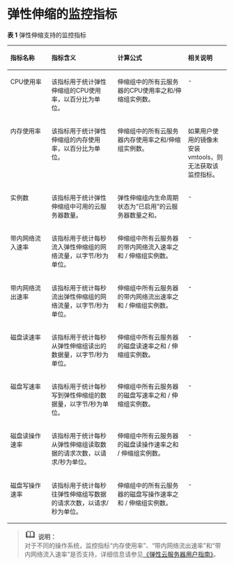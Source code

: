 # 弹性伸缩的监控指标<a name="ZH-CN_TOPIC_0084572205"></a>

**表 1**  弹性伸缩支持的监控指标

<a name="table53640962181810"></a>
<table><thead align="left"><tr id="zh-cn_topic_0042018317_row26323242"><th class="cellrowborder" valign="top" width="18.740000000000002%" id="mcps1.2.5.1.1"><p id="zh-cn_topic_0042018317_p51807830"><a name="zh-cn_topic_0042018317_p51807830"></a><a name="zh-cn_topic_0042018317_p51807830"></a>指标名称</p>
</th>
<th class="cellrowborder" valign="top" width="30.11%" id="mcps1.2.5.1.2"><p id="zh-cn_topic_0042018317_p35684727"><a name="zh-cn_topic_0042018317_p35684727"></a><a name="zh-cn_topic_0042018317_p35684727"></a>指标含义</p>
</th>
<th class="cellrowborder" valign="top" width="32.09%" id="mcps1.2.5.1.3"><p id="zh-cn_topic_0042018317_p51782583"><a name="zh-cn_topic_0042018317_p51782583"></a><a name="zh-cn_topic_0042018317_p51782583"></a>计算公式</p>
</th>
<th class="cellrowborder" valign="top" width="19.06%" id="mcps1.2.5.1.4"><p id="zh-cn_topic_0042018317_p47235721105619"><a name="zh-cn_topic_0042018317_p47235721105619"></a><a name="zh-cn_topic_0042018317_p47235721105619"></a>相关说明</p>
</th>
</tr>
</thead>
<tbody><tr id="zh-cn_topic_0042018317_row33639718"><td class="cellrowborder" valign="top" width="18.740000000000002%" headers="mcps1.2.5.1.1 "><p id="zh-cn_topic_0042018317_p40462633"><a name="zh-cn_topic_0042018317_p40462633"></a><a name="zh-cn_topic_0042018317_p40462633"></a>CPU使用率</p>
</td>
<td class="cellrowborder" valign="top" width="30.11%" headers="mcps1.2.5.1.2 "><p id="zh-cn_topic_0042018317_p56247849"><a name="zh-cn_topic_0042018317_p56247849"></a><a name="zh-cn_topic_0042018317_p56247849"></a>该指标用于统计弹性伸缩组的CPU使用率，以百分比为单位。</p>
</td>
<td class="cellrowborder" valign="top" width="32.09%" headers="mcps1.2.5.1.3 "><p id="zh-cn_topic_0042018317_p10495806"><a name="zh-cn_topic_0042018317_p10495806"></a><a name="zh-cn_topic_0042018317_p10495806"></a>伸缩组中的所有云服务器的CPU使用率之和/伸缩组实例数。</p>
</td>
<td class="cellrowborder" valign="top" width="19.06%" headers="mcps1.2.5.1.4 "><p id="zh-cn_topic_0042018317_p888164105619"><a name="zh-cn_topic_0042018317_p888164105619"></a><a name="zh-cn_topic_0042018317_p888164105619"></a>-</p>
</td>
</tr>
<tr id="zh-cn_topic_0042018317_row27353390"><td class="cellrowborder" valign="top" width="18.740000000000002%" headers="mcps1.2.5.1.1 "><p id="zh-cn_topic_0042018317_p1032124"><a name="zh-cn_topic_0042018317_p1032124"></a><a name="zh-cn_topic_0042018317_p1032124"></a>内存使用率</p>
</td>
<td class="cellrowborder" valign="top" width="30.11%" headers="mcps1.2.5.1.2 "><p id="zh-cn_topic_0042018317_p16493259"><a name="zh-cn_topic_0042018317_p16493259"></a><a name="zh-cn_topic_0042018317_p16493259"></a>该指标用于统计弹性伸缩组的内存使用率，以百分比为单位。</p>
</td>
<td class="cellrowborder" valign="top" width="32.09%" headers="mcps1.2.5.1.3 "><p id="zh-cn_topic_0042018317_p32789387"><a name="zh-cn_topic_0042018317_p32789387"></a><a name="zh-cn_topic_0042018317_p32789387"></a>伸缩组中的所有云服务器内存使用率之和/伸缩组实例数。</p>
</td>
<td class="cellrowborder" valign="top" width="19.06%" headers="mcps1.2.5.1.4 "><p id="zh-cn_topic_0042018317_p4832464105619"><a name="zh-cn_topic_0042018317_p4832464105619"></a><a name="zh-cn_topic_0042018317_p4832464105619"></a>如果用户使用的镜像未安装vmtools，则无法获取该监控指标。</p>
</td>
</tr>
<tr id="zh-cn_topic_0042018317_row26669028"><td class="cellrowborder" valign="top" width="18.740000000000002%" headers="mcps1.2.5.1.1 "><p id="zh-cn_topic_0042018317_p63671394104552"><a name="zh-cn_topic_0042018317_p63671394104552"></a><a name="zh-cn_topic_0042018317_p63671394104552"></a>实例数</p>
</td>
<td class="cellrowborder" valign="top" width="30.11%" headers="mcps1.2.5.1.2 "><p id="zh-cn_topic_0042018317_p30149174143433"><a name="zh-cn_topic_0042018317_p30149174143433"></a><a name="zh-cn_topic_0042018317_p30149174143433"></a>该指标用于统计弹性伸缩组中可用的云服务器数量。</p>
</td>
<td class="cellrowborder" valign="top" width="32.09%" headers="mcps1.2.5.1.3 "><p id="zh-cn_topic_0042018317_p20374254"><a name="zh-cn_topic_0042018317_p20374254"></a><a name="zh-cn_topic_0042018317_p20374254"></a>弹性伸缩组内生命周期状态为“已启用”的云服务器数量之和。</p>
</td>
<td class="cellrowborder" valign="top" width="19.06%" headers="mcps1.2.5.1.4 "><p id="zh-cn_topic_0042018317_p55885300105619"><a name="zh-cn_topic_0042018317_p55885300105619"></a><a name="zh-cn_topic_0042018317_p55885300105619"></a>-</p>
</td>
</tr>
<tr id="zh-cn_topic_0042018317_row49150562"><td class="cellrowborder" valign="top" width="18.740000000000002%" headers="mcps1.2.5.1.1 "><p id="zh-cn_topic_0042018317_p21772565"><a name="zh-cn_topic_0042018317_p21772565"></a><a name="zh-cn_topic_0042018317_p21772565"></a>带内网络流入速率</p>
</td>
<td class="cellrowborder" valign="top" width="30.11%" headers="mcps1.2.5.1.2 "><p id="zh-cn_topic_0042018317_p18747312"><a name="zh-cn_topic_0042018317_p18747312"></a><a name="zh-cn_topic_0042018317_p18747312"></a>该指标用于统计每秒流入弹性伸缩组的网络流量，以字节/秒为单位。</p>
</td>
<td class="cellrowborder" valign="top" width="32.09%" headers="mcps1.2.5.1.3 "><p id="zh-cn_topic_0042018317_p57678784"><a name="zh-cn_topic_0042018317_p57678784"></a><a name="zh-cn_topic_0042018317_p57678784"></a>伸缩组中所有云服务器的带内网络流入速率之和 / 伸缩组实例数。</p>
</td>
<td class="cellrowborder" valign="top" width="19.06%" headers="mcps1.2.5.1.4 "><p id="zh-cn_topic_0042018317_p30415481105619"><a name="zh-cn_topic_0042018317_p30415481105619"></a><a name="zh-cn_topic_0042018317_p30415481105619"></a>-</p>
</td>
</tr>
<tr id="zh-cn_topic_0042018317_row49347015"><td class="cellrowborder" valign="top" width="18.740000000000002%" headers="mcps1.2.5.1.1 "><p id="zh-cn_topic_0042018317_p37685299"><a name="zh-cn_topic_0042018317_p37685299"></a><a name="zh-cn_topic_0042018317_p37685299"></a>带内网络流出速率</p>
</td>
<td class="cellrowborder" valign="top" width="30.11%" headers="mcps1.2.5.1.2 "><p id="zh-cn_topic_0042018317_p32610412"><a name="zh-cn_topic_0042018317_p32610412"></a><a name="zh-cn_topic_0042018317_p32610412"></a>该指标用于统计每秒流出弹性伸缩组的网络流量，以字节/秒为单位。</p>
</td>
<td class="cellrowborder" valign="top" width="32.09%" headers="mcps1.2.5.1.3 "><p id="zh-cn_topic_0042018317_p13858403"><a name="zh-cn_topic_0042018317_p13858403"></a><a name="zh-cn_topic_0042018317_p13858403"></a>伸缩组中所有云服务器的带内网络流出速率之和 / 伸缩组实例数。</p>
</td>
<td class="cellrowborder" valign="top" width="19.06%" headers="mcps1.2.5.1.4 "><p id="zh-cn_topic_0042018317_p47734919105619"><a name="zh-cn_topic_0042018317_p47734919105619"></a><a name="zh-cn_topic_0042018317_p47734919105619"></a>-</p>
</td>
</tr>
<tr id="zh-cn_topic_0042018317_row49585291175830"><td class="cellrowborder" valign="top" width="18.740000000000002%" headers="mcps1.2.5.1.1 "><p id="zh-cn_topic_0042018317_p1411176318214"><a name="zh-cn_topic_0042018317_p1411176318214"></a><a name="zh-cn_topic_0042018317_p1411176318214"></a>磁盘读速率</p>
</td>
<td class="cellrowborder" valign="top" width="30.11%" headers="mcps1.2.5.1.2 "><p id="zh-cn_topic_0042018317_p220213918214"><a name="zh-cn_topic_0042018317_p220213918214"></a><a name="zh-cn_topic_0042018317_p220213918214"></a><span>该指标用于统计每秒从</span>弹性伸缩组<span>读出的数据量，以字节</span><span>/秒为单位。</span></p>
</td>
<td class="cellrowborder" valign="top" width="32.09%" headers="mcps1.2.5.1.3 "><p id="zh-cn_topic_0042018317_p13671465175830"><a name="zh-cn_topic_0042018317_p13671465175830"></a><a name="zh-cn_topic_0042018317_p13671465175830"></a>伸缩组中所有云服务器的磁盘读速率之和 / 伸缩组实例数。</p>
</td>
<td class="cellrowborder" valign="top" width="19.06%" headers="mcps1.2.5.1.4 "><p id="zh-cn_topic_0042018317_p41323205105619"><a name="zh-cn_topic_0042018317_p41323205105619"></a><a name="zh-cn_topic_0042018317_p41323205105619"></a>-</p>
</td>
</tr>
<tr id="zh-cn_topic_0042018317_row34742176175835"><td class="cellrowborder" valign="top" width="18.740000000000002%" headers="mcps1.2.5.1.1 "><p id="zh-cn_topic_0042018317_p4424835218214"><a name="zh-cn_topic_0042018317_p4424835218214"></a><a name="zh-cn_topic_0042018317_p4424835218214"></a>磁盘写速率</p>
</td>
<td class="cellrowborder" valign="top" width="30.11%" headers="mcps1.2.5.1.2 "><p id="zh-cn_topic_0042018317_p2734677318214"><a name="zh-cn_topic_0042018317_p2734677318214"></a><a name="zh-cn_topic_0042018317_p2734677318214"></a><span>该指标用于统计每秒写到</span>弹性伸缩组的<span>数据量，以字节</span><span>/</span><span>秒</span><span>为单位。</span></p>
</td>
<td class="cellrowborder" valign="top" width="32.09%" headers="mcps1.2.5.1.3 "><p id="zh-cn_topic_0042018317_p40425551175835"><a name="zh-cn_topic_0042018317_p40425551175835"></a><a name="zh-cn_topic_0042018317_p40425551175835"></a>伸缩组中所有云服务器的磁盘写速率之和 / 伸缩组实例数。</p>
</td>
<td class="cellrowborder" valign="top" width="19.06%" headers="mcps1.2.5.1.4 "><p id="zh-cn_topic_0042018317_p58845275105619"><a name="zh-cn_topic_0042018317_p58845275105619"></a><a name="zh-cn_topic_0042018317_p58845275105619"></a>-</p>
</td>
</tr>
<tr id="zh-cn_topic_0042018317_row18531428175847"><td class="cellrowborder" valign="top" width="18.740000000000002%" headers="mcps1.2.5.1.1 "><p id="zh-cn_topic_0042018317_p3630726418214"><a name="zh-cn_topic_0042018317_p3630726418214"></a><a name="zh-cn_topic_0042018317_p3630726418214"></a>磁盘读操作速率</p>
</td>
<td class="cellrowborder" valign="top" width="30.11%" headers="mcps1.2.5.1.2 "><p id="zh-cn_topic_0042018317_p5520727618214"><a name="zh-cn_topic_0042018317_p5520727618214"></a><a name="zh-cn_topic_0042018317_p5520727618214"></a>该指标用于统计每秒从弹性伸缩组读取数据的请求次数，以请求/秒为单位。</p>
</td>
<td class="cellrowborder" valign="top" width="32.09%" headers="mcps1.2.5.1.3 "><p id="zh-cn_topic_0042018317_p54179325175847"><a name="zh-cn_topic_0042018317_p54179325175847"></a><a name="zh-cn_topic_0042018317_p54179325175847"></a>伸缩组中所有云服务器的磁盘读操作速率之和 / 伸缩组实例数。</p>
</td>
<td class="cellrowborder" valign="top" width="19.06%" headers="mcps1.2.5.1.4 "><p id="zh-cn_topic_0042018317_p1737970105619"><a name="zh-cn_topic_0042018317_p1737970105619"></a><a name="zh-cn_topic_0042018317_p1737970105619"></a>-</p>
</td>
</tr>
<tr id="zh-cn_topic_0042018317_row32523856175914"><td class="cellrowborder" valign="top" width="18.740000000000002%" headers="mcps1.2.5.1.1 "><p id="zh-cn_topic_0042018317_p4789499918214"><a name="zh-cn_topic_0042018317_p4789499918214"></a><a name="zh-cn_topic_0042018317_p4789499918214"></a>磁盘写操作速率</p>
</td>
<td class="cellrowborder" valign="top" width="30.11%" headers="mcps1.2.5.1.2 "><p id="zh-cn_topic_0042018317_p5428973118214"><a name="zh-cn_topic_0042018317_p5428973118214"></a><a name="zh-cn_topic_0042018317_p5428973118214"></a>该指标用于统计每秒往弹性伸缩组写数据的请求次数，以请求/秒为单位。</p>
</td>
<td class="cellrowborder" valign="top" width="32.09%" headers="mcps1.2.5.1.3 "><p id="zh-cn_topic_0042018317_p56820153175914"><a name="zh-cn_topic_0042018317_p56820153175914"></a><a name="zh-cn_topic_0042018317_p56820153175914"></a>伸缩组中的所有云服务器的磁盘写操作速率之和 / 伸缩组实例数。</p>
</td>
<td class="cellrowborder" valign="top" width="19.06%" headers="mcps1.2.5.1.4 "><p id="zh-cn_topic_0042018317_p6557873105619"><a name="zh-cn_topic_0042018317_p6557873105619"></a><a name="zh-cn_topic_0042018317_p6557873105619"></a>-</p>
</td>
</tr>
</tbody>
</table>

>![](public_sys-resources/icon-note.gif) **说明：**   
>对于不同的操作系统，监控指标“内存使用率”、“带内网络流出速率”和“带内网络流入速率”是否支持，详细信息请参见[《弹性云服务器用户指南》](http://support.huaweicloud.com/usermanual-ecs/zh-cn_topic_0030911465.html)。  

